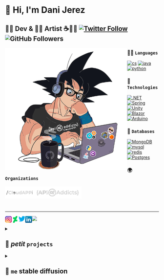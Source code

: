 # 🖖 Hi, I'm Dani Jerez
## 👨‍💻 Dev & 👨‍🎨 Artist ☕🐍🍩 [![Twitter Follow](https://img.shields.io/twitter/follow/d4nijerez?style=social)](https://twitter.com/d4nijerez) ![GitHub Followers](https://img.shields.io/github/followers/danijerez?style=social)

<img src='imgs/goku_dev.png' width = '400' align='left'>


### 🧙‍♂️ `Languages`

[![cs](https://img.shields.io/badge/CSharp-239120?style=flat&logo=c-sharp&logoColor=white)](https://dotnet.microsoft.com/)
[![java](https://img.shields.io/badge/Kotlin-7F52FF?style=flat&logo=kotlin&logoColor=white)](https://www.java.com/es/)
[![python](https://img.shields.io/badge/Python-3776AB?style=flat&logo=python&logoColor=white)](https://www.python.org/)

### 📱 `Technologies`
[![.NET](https://img.shields.io/badge/DotNet-512BD4?style=flat&logo=.net&logoColor=white)](https://dotnet.microsoft.com/)
[![Spring](https://img.shields.io/badge/Spring-6DB33F?style=flat&logo=spring&logoColor=white)](https://spring.io/)
[![Unity](https://img.shields.io/badge/Unity-100000?style=flat&logo=unity&logoColor=white)](https://unity.com/)
[![Blazor](https://img.shields.io/badge/Blazor-5C2D91?style=flat&logo=blazor&logoColor=white)](https://dotnet.microsoft.com/apps/aspnet/web-apps/blazor)
[![Arduino](https://img.shields.io/badge/Arduino-008184?style=flat&logo=arduino&logoColor=white)](https://www.arduino.cc/en/software)

### 🧮 `Databases`
[![MongoDB](https://img.shields.io/badge/MongoDB-47A248?style=flat&logo=mongodb&logoColor=white)](https://www.mongodb.com/)
[![mysql](https://img.shields.io/badge/MySQL-4479A1?style=flat&logo=mysql&logoColor=white)](https://www.mysql.com/)
[![redis](https://img.shields.io/badge/Redis-DC382D.svg?style=flat&logo=redis&logoColor=white)](https://redis.io/)
[![Postgres](https://img.shields.io/badge/PostgreSQL-4169E1?style=flat&logo=PostgreSQL&logoColor=white)](https://www.postgresql.org/)

###  🌍 `Organizations`

<a href="https://cloudappi.net/">
  <img align="left" alt="linkedin" height="40px" src="icons/cloudappi.png" />
</a>
<a href="https://www.apiaddicts.org/">
  <img align="left" alt="linkedin" height="40px" src="icons/apiaddicts.png" />
</a>
<br>
<br>
<br>
<br>
<hr>

<a href="https://www.instagram.com/d4vniel/">
  <img align="left" alt="instagram" width="22px" src="icons/instagram.png" />
</a>
<a href="https://www.deviantart.com/d4nijerez">
  <img align="left" alt="deviantart" width="22px" src="icons/deviantart.png" />
</a>
<a href="https://twitter.com/d4nijerez">
  <img align="left" alt="twitter" width="22px" src="icons/twitter.png" />
</a>
<a href="https://www.linkedin.com/in/daniel-jerez-garrido-886191b2">
  <img align="left" alt="linkedin" width="22px" src="icons/linkedin.png" />
</a>

![](https://visitor-badge.glitch.me/badge?page_id=danijerez.danijerez)


<details>
  <summary>
 
 ## 🚧 *petit* `projects`

</summary>
  
  <table>
   <tr>
      <td><a href="https://github.com/danijerez/doorbell_alexa">🔔 doorbell alexa</a></td>
      <td>arduino device that notifies with alexa when the doorbell rings</td>
      <td><img width = '20' src="https://github.com/lipis/flag-icons/blob/main/flags/1x1/es.svg"></td>
      <td><img width = '20' src="https://cdn.icon-icons.com/icons2/2699/PNG/512/arduino_logo_icon_170518.png"></td>
   </tr>

   <tr>
      <td><a href="https://github.com/danijerez/voicemask">🎭 voicemask</a></td>
      <td>arduino electronic mask that shows expressions in led matrix according to sound</td>
      <td><img width = '20' src="https://github.com/lipis/flag-icons/blob/main/flags/1x1/es.svg"></td>
      <td><img width = '20' src="https://cdn.icon-icons.com/icons2/2699/PNG/512/arduino_logo_icon_170518.png"></td>
   </tr>
   
   <tr>
      <td><a href="https://github.com/danijerez/voicemask">🎅 sensor pir</a></td>
      <td>arduino device that notifies with alexa when there is movement</td>
      <td><img width = '20' src="https://github.com/lipis/flag-icons/blob/main/flags/1x1/es.svg"></td>
      <td><img width = '20' src="https://cdn.icon-icons.com/icons2/2699/PNG/512/arduino_logo_icon_170518.png"></td>
   </tr>
   
   <tr>
      <td><a href="https://github.com/danijerez/voicemask">⌛ hourglass</a></td>
      <td>ardunino device digital hourglass</td>
      <td><img width = '20' src="https://github.com/lipis/flag-icons/blob/main/flags/1x1/us.svg"></td>
      <td><img width = '20' src="https://cdn.icon-icons.com/icons2/2699/PNG/512/arduino_logo_icon_170518.png"></td>
   </tr>
   
   <tr>
      <td><a href="https://danijerez.github.io/koloro">🎨 koloro</a></td>
      <td>web to download drawings for colors (pokemon, digimon, etc)</td>
      <td><img width = '20' src="https://github.com/lipis/flag-icons/blob/main/flags/1x1/us.svg"></td>
      <td><img width = '20' src="icons/csharp.svg"><img width = '20' src="https://cdn.icon-icons.com/icons2/1488/PNG/512/5352-html5_102567.png"><img width = '20' src="https://cdn.icon-icons.com/icons2/2107/PNG/512/file_type_js_official_icon_130509.png"><img width = '20' src="https://cdn.icon-icons.com/icons2/2107/PNG/512/file_type_css_icon_130661.png"></td>
   </tr>
   
   <tr>
      <td><a href="https://github.com/danijerez/updater">📦 updater</a></td>
      <td>little solution to update apps</td>
      <td><img width = '20' src="https://github.com/lipis/flag-icons/blob/main/flags/1x1/us.svg"></td>
      <td><img height = '20' src="https://cdn.icon-icons.com/icons2/2530/PNG/512/csharp_dotnet_button_icon_151936.png"></td>
   </tr>
   
</table>

</details> 
<details> 
  <summary>
  
 ## 🤖 `me` stable diffusion
 
</summary>
<img align="left" alt="linkedin" width="17%" src="imgs/ia/1.png" />
<img align="left" alt="linkedin" width="17%" src="imgs/ia/2.png" />
<img align="left" alt="linkedin" width="17%" src="imgs/ia/3.png" />
<img align="left" alt="linkedin" width="17%" src="imgs/ia/4.png" />
<img align="left" alt="linkedin" width="17%" src="imgs/ia/5.png" />
<img align="left" alt="linkedin" width="17%" src="imgs/ia/6.png" />
<img align="left" alt="linkedin" width="17%" src="imgs/ia/7.png" />
<img align="left" alt="linkedin" width="17%" src="imgs/ia/8.png" />
<img align="left" alt="linkedin" width="17%" src="imgs/ia/9.png" />
<img align="left" alt="linkedin" width="17%" src="imgs/ia/10.png" />
<img align="left" alt="linkedin" width="17%" src="imgs/ia/11.png" />
<img align="left" alt="linkedin" width="17%" src="imgs/ia/12.png" />
<img align="left" alt="linkedin" width="17%" src="imgs/ia/13.png" />
<img align="left" alt="linkedin" width="17%" src="imgs/ia/14.png" />
<img align="left" alt="linkedin" width="17%" src="imgs/ia/15.png" />
<img align="left" alt="linkedin" width="17%" src="imgs/ia/16.png" />
<img align="left" alt="linkedin" width="17%" src="imgs/ia/17.png" />
<img align="left" alt="linkedin" width="17%" src="imgs/ia/18.png" />
<img align="left" alt="linkedin" width="17%" src="imgs/ia/19.png" />
<img align="left" alt="linkedin" width="17%" src="imgs/ia/20.png" />
</details> 



